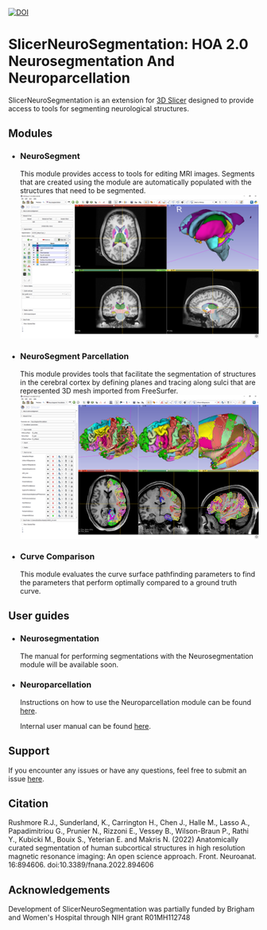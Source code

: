 [![DOI](https://zenodo.org/badge/195091636.svg)](https://zenodo.org/badge/latestdoi/195091636)

# SlicerNeuroSegmentation: HOA 2.0 Neurosegmentation And Neuroparcellation

SlicerNeuroSegmentation is an extension for [3D Slicer](http://slicer.org) designed to provide access to tools for segmenting neurological structures.

## Modules

- ### NeuroSegment
  This module provides access to tools for editing MRI images. Segments that are created using the module are automatically populated with the structures that need to be segmented.
![Screenshot of NeuroSegmentation extension](Images/Screenshots/NeuroSegmentation_1.png)

- ### NeuroSegment Parcellation
  This module provides tools that facilitate the segmentation of structures in the cerebral cortex by defining planes and tracing along sulci that are represented 3D mesh imported from FreeSurfer.
![Screenshot of NeuroParcellation extension](Images/Screenshots/NeuroParcellation_1.png)

- ### Curve Comparison
  This module evaluates the curve surface pathfinding parameters to find the parameters that perform optimally compared to a ground truth curve.

## User guides

- ### Neurosegmentation
  The manual for performing segmentations with the Neurosegmentation module will be available soon.

- ### Neuroparcellation
  Instructions on how to use the Neuroparcellation module can be found [here](docs/NeuroParcellation.md).
  
  Internal user manual can be found [here](https://cma.mgh.harvard.edu/wp-admin/post.php?post=2281).

## Support

If you encounter any issues or have any questions, feel free to submit an issue [here](https://github.com/PerkLab/SlicerNeuroSegmentation/issues/new).

## Citation

Rushmore R.J., Sunderland, K., Carrington H., Chen J., Halle M., Lasso A., Papadimitriou G., Prunier N., Rizzoni E., Vessey B., Wilson-Braun P., Rathi Y.,  Kubicki M., Bouix S., Yeterian E. and Makris N. (2022) Anatomically curated segmentation of human subcortical structures in high resolution magnetic resonance imaging: An open science approach. Front. Neuroanat. 16:894606. doi:10.3389/fnana.2022.894606

## Acknowledgements

Development of SlicerNeuroSegmentation was partially funded by Brigham and Women's Hospital through NIH grant R01MH112748
